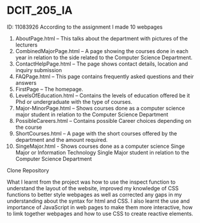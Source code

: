 # DCIT_205_IA

ID: 11083926
According to the assignment
I made 10 webpages
1.	AboutPage.html – This talks about the department with pictures of the lecturers
2.	CombinedMajorPage.html – A page showing the courses done in each year in relation to the side related to the Computer Science Department.
3.	ContactHelpPage.html – The page shows contact details, location and inquiry submission
4.	FAQPage.html – This page contains frequently asked questions and their answers
5.	FirstPage – The homepage.
6.	LevelsOfEducation.html – Contains the levels of education offered be it Phd or undergraduate with the type of courses.
7.	Major-MinorPage.html – Shows courses done as a computer science major student in relation to the Computer Science Department
8.	PossibleCareers.html – Contains possible Career choices depending on the course
9.	ShortCourses.html – A page with the short courses offered by the department and the amount required.
10.	SingeMajor.html - Shows courses done as a computer science Singe Major or Information Technology Single Major student in relation to the Computer Science Department


Clone Repository


What I learnt from the project was how to use the inspect function to understand the layout of the website, improved my knowledge of CSS functions to better style webpages as well as corrected any gaps in my understanding about the syntax for html and CSS. I also learnt the use and importance of JavaScript in web pages to make them more interactive, how to limk together webpages and how to use CSS to create reactive elements.
